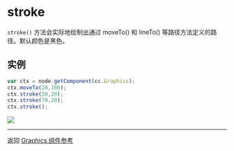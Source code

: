 # stroke

`stroke()` 方法会实际地绘制出通过 moveTo() 和 lineTo() 等路径方法定义的路径。默认颜色是黑色。


## 实例

```javascript
var ctx = node.getComponent(cc.Graphics);
ctx.moveTo(20,100);
ctx.stroke(20,20);
ctx.stroke(70,20);
ctx.stroke();
```

<a href="graphics/stroke.png"><img src="graphics/stroke.png"></a>

<hr>

返回 [Graphics 组件参考](../../components/graphics.md)

